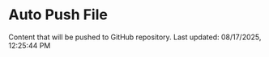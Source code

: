 # Auto Push File

Content that will be pushed to GitHub repository.
Last updated: 08/17/2025, 12:25:44 PM